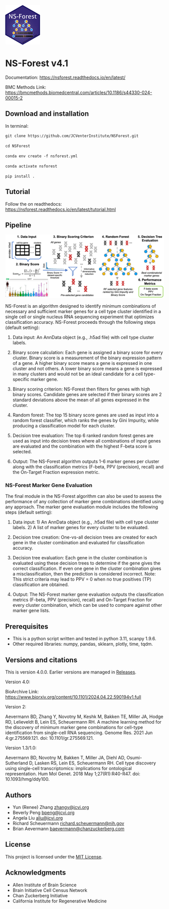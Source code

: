 <img src="NS-Forest-sticker.png" width="110" height="125">

# NS-Forest v4.1

Documentation: https://nsforest.readthedocs.io/en/latest/

BMC Methods Link: https://bmcmethods.biomedcentral.com/articles/10.1186/s44330-024-00015-2

## Download and installation

In terminal: 
```
git clone https://github.com/JCVenterInstitute/NSForest.git

cd NSForest

conda env create -f nsforest.yml

conda activate nsforest

pip install .

```
## Tutorial

Follow the on readthedocs: https://nsforest.readthedocs.io/en/latest/tutorial.html

## Pipeline

<img src="pipeline.PNG">

NS-Forest is an algorithm designed to identify minimum combinations of necessary and sufficient marker genes for a cell type cluster identified in a single cell or single nucleus RNA sequencing experiment that optimizes classification accuracy. NS-Forest proceeds through the following steps (default setting):

1. Data input: An AnnData object (e.g., .h5ad file) with cell type cluster labels. 

2. Binary score calculation: Each gene is assigned a binary score for every cluster. Binary score is a measurement of the binary expression pattern of a gene. A higher binary score means a gene is expressed in one cluster and not others. A lower binary score means a gene is expressed in many clusters and would not be an ideal candidate for a cell type-specific marker gene. 

3. Binary scoring criterion: NS-Forest then filters for genes with high binary scores. Candidate genes are selected if their binary scores are 2 standard deviations above the mean of all genes expressed in the cluster. 

4. Random forest: The top 15 binary score genes are used as input into a random forest classifier, which ranks the genes by Gini Impurity, while producing a classification model for each cluster. 

5. Decision tree evaluation: The top 6 ranked random forest genes are used as input into decision trees where all combinations of input genes are evaluated and the combination with the highest F-beta score is selected. 

6. Output: The NS-Forest algorithm outputs 1-6 marker genes per cluster along with the classification metrics (F-beta, PPV (precision), recall) and the On-Target Fraction expression metric. 

### NS-Forest Marker Gene Evaluation

The final module in the NS-Forest algorithm can also be used to assess the performance of any collection of marker gene combinations identified using any approach.  The marker gene evaluation module includes the following steps (default setting):

1. Data input: 1) An AnnData object (e.g., .h5ad file) with cell type cluster labels. 2) A list of marker genes for every cluster to be evaluated. 

2. Decision tree creation: One-vs-all decision trees are created for each gene in the cluster combination and evaluated for classification accuracy. 

3. Decision tree evaluation: Each gene in the cluster combination is evaluated using these decision trees to determine if the gene gives the correct classification. If even one gene in the cluster combination gives a misclassification, then the prediction is considered incorrect. Note: This strict criteria may lead to PPV = 0 when no true positives (TP) classification are obtained. 

4. Output: The NS-Forest marker gene evaluation outputs the classification metrics (F-beta, PPV (precision), recall) and On-Target Fraction for every cluster combination, which can be used to compare against other marker gene lists.


## Prerequisites
* This is a python script written and tested in python 3.11, scanpy 1.9.6.
* Other required libraries: numpy, pandas, sklearn, plotly, time, tqdm.

## Versions and citations

This is version 4.0.0. Earlier versions are managed in [Releases](https://github.com/JCVenterInstitute/NSForest/releases).  

Version 4.0:

BioArchive Link: https://www.biorxiv.org/content/10.1101/2024.04.22.590194v1.full

Version 2:

Aevermann BD, Zhang Y, Novotny M, Keshk M, Bakken TE, Miller JA, Hodge RD, Lelieveldt B, Lein ES, Scheuermann RH. A machine learning method for the discovery of minimum marker gene combinations for cell-type identification from single-cell RNA sequencing. Genome Res. 2021 Jun 4:gr.275569.121. doi: 10.1101/gr.275569.121.

Version 1.3/1.0:

Aevermann BD, Novotny M, Bakken T, Miller JA, Diehl AD, Osumi-Sutherland D, Lasken RS, Lein ES, Scheuermann RH. Cell type discovery using single-cell transcriptomics: implications for ontological representation. Hum Mol Genet. 2018 May 1;27(R1):R40-R47. doi: 10.1093/hmg/ddy100.

## Authors

* Yun (Renee) Zhang zhangy@jcvi.org
* Beverly Peng bpeng@jcvi.org
* Angela Liu aliu@jcvi.org
* Richard Scheuermann richard.scheuermann@nih.gov
* Brian Aevermann baevermann@chanzuckerberg.com

## License

This project is licensed under the [MIT License](https://github.com/JCVenterInstitute/NSForest/blob/master/LICENSE).

## Acknowledgments

* Allen Institute of Brain Science
* Brain Initiative Cell Census Network
* Chan Zuckerberg Initiative
* California Institute for Regenerative Medicine
